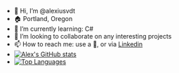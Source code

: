 - 👋 Hi, I’m @alexiusvdt
- 🏠 Portland, Oregon
- 🌱 I’m currently learning: C#
- 💞️ I’m looking to collaborate on any interesting projects
- 📫 How to reach me: use a 🔮, or via [Linkedin](https://www.linkedin.com/in/ajohns12/)
- [![Alex's GitHub stats](https://github-readme-stats.vercel.app/api?username=alexiusvdt&show_icons=true&theme=synthwave)](https://github.com/anuraghazra/github-readme-stats)
- [![Top Languages](https://github-readme-stats.vercel.app/api/top-langs/?username=alexiusvdt&show_icons=true&theme=synthwave)](https://github.com/anuraghazra/github-readme-stats)

<!---
alexiusvdt/alexiusvdt is a ✨ special ✨ repository because its `README.md` (this file) appears on your GitHub profile.
You can click the Preview link to take a look at your changes.
--->
